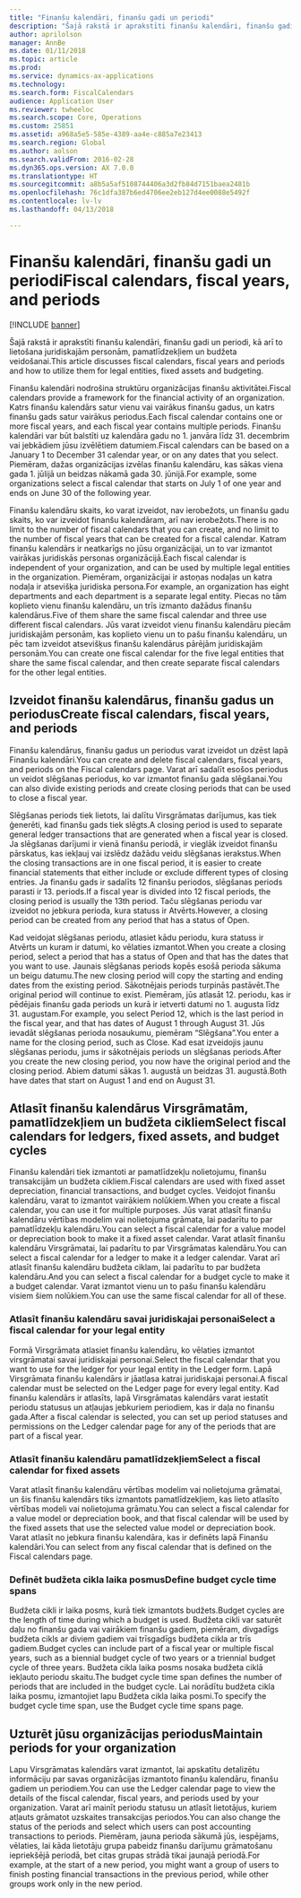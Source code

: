 ```yaml
---
title: "Finanšu kalendāri, finanšu gadi un periodi"
description: "Šajā rakstā ir aprakstīti finanšu kalendāri, finanšu gadi un periodi, kā arī to lietošana juridiskajām personām, pamatlīdzekļiem un budžeta veidošanai."
author: aprilolson
manager: AnnBe
ms.date: 01/11/2018
ms.topic: article
ms.prod: 
ms.service: dynamics-ax-applications
ms.technology: 
ms.search.form: FiscalCalendars
audience: Application User
ms.reviewer: twheeloc
ms.search.scope: Core, Operations
ms.custom: 25851
ms.assetid: a968a5e5-585e-4389-aa4e-c885a7e23413
ms.search.region: Global
ms.author: aolson
ms.search.validFrom: 2016-02-28
ms.dyn365.ops.version: AX 7.0.0
ms.translationtype: HT
ms.sourcegitcommit: a8b5a5af5108744406a3d2fb84d7151baea2481b
ms.openlocfilehash: 76c1dfa387b6ed4706ee2eb127d4ee0088e5492f
ms.contentlocale: lv-lv
ms.lasthandoff: 04/13/2018

---
```


# <a name="fiscal-calendars-fiscal-years-and-periods"></a><span data-ttu-id="8040a-103">Finanšu kalendāri, finanšu gadi un periodi</span><span class="sxs-lookup"><span data-stu-id="8040a-103">Fiscal calendars, fiscal years, and periods</span></span>

[!INCLUDE [banner](../includes/banner.md)]

<span data-ttu-id="8040a-104">Šajā rakstā ir aprakstīti finanšu kalendāri, finanšu gadi un periodi, kā arī to lietošana juridiskajām personām, pamatlīdzekļiem un budžeta veidošanai.</span><span class="sxs-lookup"><span data-stu-id="8040a-104">This article discusses fiscal calendars, fiscal years and periods and how to utilize them for legal entities, fixed assets and budgeting.</span></span>

<span data-ttu-id="8040a-105">Finanšu kalendāri nodrošina struktūru organizācijas finanšu aktivitātei.</span><span class="sxs-lookup"><span data-stu-id="8040a-105">Fiscal calendars provide a framework for the financial activity of an organization.</span></span> <span data-ttu-id="8040a-106">Katrs finanšu kalendārs satur vienu vai vairākus finanšu gadus, un katrs finanšu gads satur vairākus periodus.</span><span class="sxs-lookup"><span data-stu-id="8040a-106">Each fiscal calendar contains one or more fiscal years, and each fiscal year contains multiple periods.</span></span> <span data-ttu-id="8040a-107">Finanšu kalendāri var būt balstīti uz kalendāra gadu no 1. janvāra līdz 31. decembrim vai jebkādiem jūsu izvēlētiem datumiem.</span><span class="sxs-lookup"><span data-stu-id="8040a-107">Fiscal calendars can be based on a January 1 to December 31 calendar year, or on any dates that you select.</span></span> <span data-ttu-id="8040a-108">Piemēram, dažas organizācijas izvēlas finanšu kalendāru, kas sākas viena gada 1. jūlijā un beidzas nākamā gada 30. jūnijā.</span><span class="sxs-lookup"><span data-stu-id="8040a-108">For example, some organizations select a fiscal calendar that starts on July 1 of one year and ends on June 30 of the following year.</span></span> 

<span data-ttu-id="8040a-109">Finanšu kalendāru skaits, ko varat izveidot, nav ierobežots, un finanšu gadu skaits, ko var izveidot finanšu kalendāram, arī nav ierobežots.</span><span class="sxs-lookup"><span data-stu-id="8040a-109">There is no limit to the number of fiscal calendars that you can create, and no limit to the number of fiscal years that can be created for a fiscal calendar.</span></span> <span data-ttu-id="8040a-110">Katram finanšu kalendārs ir neatkarīgs no jūsu organizācijai, un to var izmantot vairākas juridiskās personas organizācijā.</span><span class="sxs-lookup"><span data-stu-id="8040a-110">Each fiscal calendar is independent of your organization, and can be used by multiple legal entities in the organization.</span></span> <span data-ttu-id="8040a-111">Piemēram, organizācijai ir astoņas nodaļas un katra nodaļa ir atsevišķa juridiska persona.</span><span class="sxs-lookup"><span data-stu-id="8040a-111">For example, an organization has eight departments and each department is a separate legal entity.</span></span> <span data-ttu-id="8040a-112">Piecas no tām koplieto vienu finanšu kalendāru, un trīs izmanto dažādus finanšu kalendārus.</span><span class="sxs-lookup"><span data-stu-id="8040a-112">Five of them share the same fiscal calendar and three use different fiscal calendars.</span></span> <span data-ttu-id="8040a-113">Jūs varat izveidot vienu finanšu kalendāru piecām juridiskajām personām, kas koplieto vienu un to pašu finanšu kalendāru, un pēc tam izveidot atsevišķus finanšu kalendārus pārējām juridiskajām personām.</span><span class="sxs-lookup"><span data-stu-id="8040a-113">You can create one fiscal calendar for the five legal entities that share the same fiscal calendar, and then create separate fiscal calendars for the other legal entities.</span></span>

## <a name="create-fiscal-calendars-fiscal-years-and-periods"></a><span data-ttu-id="8040a-114">Izveidot finanšu kalendārus, finanšu gadus un periodus</span><span class="sxs-lookup"><span data-stu-id="8040a-114">Create fiscal calendars, fiscal years, and periods</span></span>
<span data-ttu-id="8040a-115">Finanšu kalendārus, finanšu gadus un periodus varat izveidot un dzēst lapā Finanšu kalendāri.</span><span class="sxs-lookup"><span data-stu-id="8040a-115">You can create and delete fiscal calendars, fiscal years, and periods on the Fiscal calendars page.</span></span> <span data-ttu-id="8040a-116">Varat arī sadalīt esošos periodus un veidot slēgšanas periodus, ko var izmantot finanšu gada slēgšanai.</span><span class="sxs-lookup"><span data-stu-id="8040a-116">You can also divide existing periods and create closing periods that can be used to close a fiscal year.</span></span> 

<span data-ttu-id="8040a-117">Slēgšanas periods tiek lietots, lai dalītu Virsgrāmatas darījumus, kas tiek ģenerēti, kad finanšu gads tiek slēgts.</span><span class="sxs-lookup"><span data-stu-id="8040a-117">A closing period is used to separate general ledger transactions that are generated when a fiscal year is closed.</span></span> <span data-ttu-id="8040a-118">Ja slēgšanas darījumi ir vienā finanšu periodā, ir vieglāk izveidot finanšu pārskatus, kas iekļauj vai izslēdz dažādu veidu slēgšanas ierakstus.</span><span class="sxs-lookup"><span data-stu-id="8040a-118">When the closing transactions are in one fiscal period, it is easier to create financial statements that either include or exclude different types of closing entries.</span></span> <span data-ttu-id="8040a-119">Ja finanšu gads ir sadalīts 12 finanšu periodos, slēgšanas periods parasti ir 13. periods.</span><span class="sxs-lookup"><span data-stu-id="8040a-119">If a fiscal year is divided into 12 fiscal periods, the closing period is usually the 13th period.</span></span> <span data-ttu-id="8040a-120">Taču slēgšanas periodu var izveidot no jebkura perioda, kura statuss ir Atvērts.</span><span class="sxs-lookup"><span data-stu-id="8040a-120">However, a closing period can be created from any period that has a status of Open.</span></span> 

<span data-ttu-id="8040a-121">Kad veidojat slēgšanas periodu, atlasiet kādu periodu, kura statuss ir Atvērts un kuram ir datumi, ko vēlaties izmantot.</span><span class="sxs-lookup"><span data-stu-id="8040a-121">When you create a closing period, select a period that has a status of Open and that has the dates that you want to use.</span></span> <span data-ttu-id="8040a-122">Jaunais slēgšanas periods kopēs esošā perioda sākuma un beigu datumu.</span><span class="sxs-lookup"><span data-stu-id="8040a-122">The new closing period will copy the starting and ending dates from the existing period.</span></span> <span data-ttu-id="8040a-123">Sākotnējais periods turpinās pastāvēt.</span><span class="sxs-lookup"><span data-stu-id="8040a-123">The original period will continue to exist.</span></span> <span data-ttu-id="8040a-124">Piemēram, jūs atlasāt 12. periodu, kas ir pēdējais finanšu gada periods un kurā ir ietverti datumi no 1. augusta līdz 31. augustam.</span><span class="sxs-lookup"><span data-stu-id="8040a-124">For example, you select Period 12, which is the last period in the fiscal year, and that has dates of August 1 through August 31.</span></span> <span data-ttu-id="8040a-125">Jūs ievadāt slēgšanas perioda nosaukumu, piemēram “Slēgšana”.</span><span class="sxs-lookup"><span data-stu-id="8040a-125">You enter a name for the closing period, such as Close.</span></span> <span data-ttu-id="8040a-126">Kad esat izveidojis jaunu slēgšanas periodu, jums ir sākotnējais periods un slēgšanas periods.</span><span class="sxs-lookup"><span data-stu-id="8040a-126">After you create the new closing period, you now have the original period and the closing period.</span></span> <span data-ttu-id="8040a-127">Abiem datumi sākas 1. augustā un beidzas 31. augustā.</span><span class="sxs-lookup"><span data-stu-id="8040a-127">Both have dates that start on August 1 and end on August 31.</span></span>

## <a name="select-fiscal-calendars-for-ledgers-fixed-assets-and-budget-cycles"></a><span data-ttu-id="8040a-128">Atlasīt finanšu kalendārus Virsgrāmatām, pamatlīdzekļiem un budžeta cikliem</span><span class="sxs-lookup"><span data-stu-id="8040a-128">Select fiscal calendars for ledgers, fixed assets, and budget cycles</span></span>
<span data-ttu-id="8040a-129">Finanšu kalendāri tiek izmantoti ar pamatlīdzekļu nolietojumu, finanšu transakcijām un budžeta cikliem.</span><span class="sxs-lookup"><span data-stu-id="8040a-129">Fiscal calendars are used with fixed asset depreciation, financial transactions, and budget cycles.</span></span> <span data-ttu-id="8040a-130">Veidojot finanšu kalendāru, varat to izmantot vairākiem nolūkiem.</span><span class="sxs-lookup"><span data-stu-id="8040a-130">When you create a fiscal calendar, you can use it for multiple purposes.</span></span> <span data-ttu-id="8040a-131">Jūs varat atlasīt finanšu kalendāru vērtības modelim vai nolietojuma grāmata, lai padarītu to par pamatlīdzekļu kalendāru.</span><span class="sxs-lookup"><span data-stu-id="8040a-131">You can select a fiscal calendar for a value model or depreciation book to make it a fixed asset calendar.</span></span> <span data-ttu-id="8040a-132">Varat atlasīt finanšu kalendāru Virsgrāmatai, lai padarītu to par Virsgrāmatas kalendāru.</span><span class="sxs-lookup"><span data-stu-id="8040a-132">You can select a fiscal calendar for a ledger to make it a ledger calendar.</span></span> <span data-ttu-id="8040a-133">Varat arī atlasīt finanšu kalendāru budžeta ciklam, lai padarītu to par budžeta kalendāru.</span><span class="sxs-lookup"><span data-stu-id="8040a-133">And you can select a fiscal calendar for a budget cycle to make it a budget calendar.</span></span> <span data-ttu-id="8040a-134">Varat izmantot vienu un to pašu finanšu kalendāru visiem šiem nolūkiem.</span><span class="sxs-lookup"><span data-stu-id="8040a-134">You can use the same fiscal calendar for all of these.</span></span>

### <a name="select-a-fiscal-calendar-for-your-legal-entity"></a><span data-ttu-id="8040a-135">Atlasīt finanšu kalendāru savai juridiskajai personai</span><span class="sxs-lookup"><span data-stu-id="8040a-135">Select a fiscal calendar for your legal entity</span></span>

<span data-ttu-id="8040a-136">Formā Virsgrāmata atlasiet finanšu kalendāru, ko vēlaties izmantot virsgrāmatai savai juridiskajai personai.</span><span class="sxs-lookup"><span data-stu-id="8040a-136">Select the fiscal calendar that you want to use for the ledger for your legal entity in the Ledger form.</span></span> <span data-ttu-id="8040a-137">Lapā Virsgrāmata finanšu kalendārs ir jāatlasa katrai juridiskajai personai.</span><span class="sxs-lookup"><span data-stu-id="8040a-137">A fiscal calendar must be selected on the Ledger page for every legal entity.</span></span> <span data-ttu-id="8040a-138">Kad finanšu kalendārs ir atlasīts, lapā Virsgrāmatas kalendārs varat iestatīt periodu statusus un atļaujas jebkuriem periodiem, kas ir daļa no finanšu gada.</span><span class="sxs-lookup"><span data-stu-id="8040a-138">After a fiscal calendar is selected, you can set up period statuses and permissions on the Ledger calendar page for any of the periods that are part of a fiscal year.</span></span>

### <a name="select-a-fiscal-calendar-for-fixed-assets"></a><span data-ttu-id="8040a-139">Atlasīt finanšu kalendāru pamatlīdzekļiem</span><span class="sxs-lookup"><span data-stu-id="8040a-139">Select a fiscal calendar for fixed assets</span></span>

<span data-ttu-id="8040a-140">Varat atlasīt finanšu kalendāru vērtības modelim vai nolietojuma grāmatai, un šis finanšu kalendārs tiks izmantots pamatlīdzekļiem, kas lieto atlasīto vērtības modeli vai nolietojuma grāmatu.</span><span class="sxs-lookup"><span data-stu-id="8040a-140">You can select a fiscal calendar for a value model or depreciation book, and that fiscal calendar will be used by the fixed assets that use the selected value model or depreciation book.</span></span> <span data-ttu-id="8040a-141">Varat atlasīt no jebkura finanšu kalendāra, kas ir definēts lapā Finanšu kalendāri.</span><span class="sxs-lookup"><span data-stu-id="8040a-141">You can select from any fiscal calendar that is defined on the Fiscal calendars page.</span></span>

### <a name="define-budget-cycle-time-spans"></a><span data-ttu-id="8040a-142">Definēt budžeta cikla laika posmus</span><span class="sxs-lookup"><span data-stu-id="8040a-142">Define budget cycle time spans</span></span>

<span data-ttu-id="8040a-143">Budžeta cikli ir laika posms, kurā tiek izmantots budžets.</span><span class="sxs-lookup"><span data-stu-id="8040a-143">Budget cycles are the length of time during which a budget is used.</span></span> <span data-ttu-id="8040a-144">Budžeta cikli var saturēt daļu no finanšu gada vai vairākiem finanšu gadiem, piemēram, divgadīgs budžeta cikls ar diviem gadiem vai trīsgadīgs budžeta cikla ar trīs gadiem.</span><span class="sxs-lookup"><span data-stu-id="8040a-144">Budget cycles can include part of a fiscal year or multiple fiscal years, such as a biennial budget cycle of two years or a triennial budget cycle of three years.</span></span> <span data-ttu-id="8040a-145">Budžeta cikla laika posms nosaka budžeta ciklā iekļauto periodu skaitu.</span><span class="sxs-lookup"><span data-stu-id="8040a-145">The budget cycle time span defines the number of periods that are included in the budget cycle.</span></span> <span data-ttu-id="8040a-146">Lai norādītu budžeta cikla laika posmu, izmantojiet lapu Budžeta cikla laika posmi.</span><span class="sxs-lookup"><span data-stu-id="8040a-146">To specify the budget cycle time span, use the Budget cycle time spans page.</span></span>

## <a name="maintain-periods-for-your-organization"></a><span data-ttu-id="8040a-147">Uzturēt jūsu organizācijas periodus</span><span class="sxs-lookup"><span data-stu-id="8040a-147">Maintain periods for your organization</span></span>
<span data-ttu-id="8040a-148">Lapu Virsgrāmatas kalendārs varat izmantot, lai apskatītu detalizētu informāciju par savas organizācijas izmantoto finanšu kalendāru, finanšu gadiem un periodiem.</span><span class="sxs-lookup"><span data-stu-id="8040a-148">You can use the Ledger calendar page to view the details of the fiscal calendar, fiscal years, and periods used by your organization.</span></span> <span data-ttu-id="8040a-149">Varat arī mainīt periodu statusu un atlasīt lietotājus, kuriem atļauts grāmatot uzskaites transakcijas periodos.</span><span class="sxs-lookup"><span data-stu-id="8040a-149">You can also change the status of the periods and select which users can post accounting transactions to periods.</span></span> <span data-ttu-id="8040a-150">Piemēram, jauna perioda sākumā jūs, iespējams, vēlaties, lai kāda lietotāju grupa pabeidz finanšu darījumu grāmatošanu iepriekšējā periodā, bet citas grupas strādā tikai jaunajā periodā.</span><span class="sxs-lookup"><span data-stu-id="8040a-150">For example, at the start of a new period, you might want a group of users to finish posting financial transactions in the previous period, while other groups work only in the new period.</span></span>






